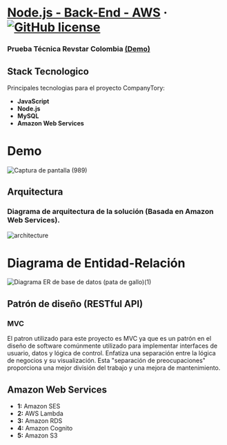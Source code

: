 # [Node.js - Back-End - AWS](https://demo-react2.vercel.app/dashboard/user) &middot;  [![GitHub license](https://img.shields.io/badge/license-MIT-blue.svg)](https://github.com/facebook/react/blob/main/LICENSE) 
### Prueba Técnica Revstar Colombia [(Demo)](https://demo-react2.vercel.app/dashboard/user)

## Stack Tecnologico

Principales tecnologias para el proyecto CompanyTory:

* **JavaScript** 
* **Node.js** 
* **MySQL** 
* **Amazon Web Services**

# Demo

![Captura de pantalla (989)](https://user-images.githubusercontent.com/42001590/218299478-d9a244bb-f8da-44ad-9dbf-3222389da496.png)


## Arquitectura

### Diagrama de arquitectura de la solución (Basada en Amazon Web Services). 

![architecture](https://user-images.githubusercontent.com/42001590/218430331-786b8be2-c6b3-4ea3-9ad5-7fef812de730.png)

# Diagrama de Entidad-Relación

![Diagrama ER de base de datos (pata de gallo)(1)](https://user-images.githubusercontent.com/42001590/218332414-34d6faa8-c32b-4d2c-b43d-8ee6eb9e0ed4.png)

## Patrón de diseño (RESTful API)

### MVC 

El patron utilizado para este proyecto es MVC ya que es un patrón en el diseño de software comúnmente utilizado para implementar interfaces de usuario, datos y lógica de control. Enfatiza una separación entre la lógica de negocios y su visualización. Esta "separación de preocupaciones" proporciona una mejor división del trabajo y una mejora de mantenimiento. 

## Amazon Web Services

* **1:** Amazon SES
* **2:** AWS Lambda
* **3:** Amazon RDS
* **4:** Amazon Cognito
* **5:** Amazon S3
